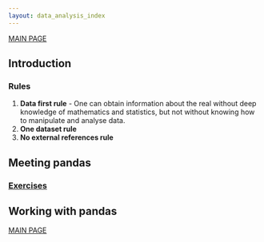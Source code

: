 ```yaml
---
layout: data_analysis_index
---
```


[MAIN PAGE](https://soukupmarek-edin.github.io/)

## Introduction 

### Rules

1. **Data first rule** - One can obtain information about the real without deep knowledge of mathematics and statistics, but not without knowing how to manipulate and analyse data. 
1. **One dataset rule**
1. **No external references rule**

## Meeting pandas

### [Exercises](./chapter1_exercises.md)

## Working with pandas

[MAIN PAGE](https://soukupmarek-edin.github.io/)
